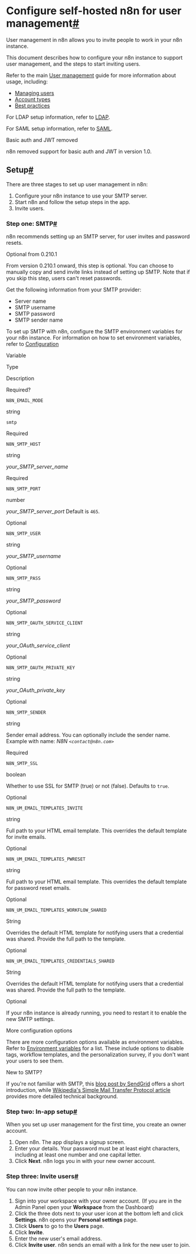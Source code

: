 [](https://github.com/n8n-io/n8n-docs/edit/main/docs/hosting/configuration/user-management-self-hosted.md "Edit this page")

# Configure self-hosted n8n for user management[#](#configure-self-hosted-n8n-for-user-management "Permanent link")

User management in n8n allows you to invite people to work in your n8n instance.

This document describes how to configure your n8n instance to support user management, and the steps to start inviting users.

Refer to the main [User management](../../../user-management/) guide for more information about usage, including:

*   [Managing users](../../../user-management/manage-users/)
*   [Account types](../../../user-management/account-types/)
*   [Best practices](../../../user-management/best-practices/)

For LDAP setup information, refer to [LDAP](../../../user-management/ldap/).

For SAML setup information, refer to [SAML](../../../user-management/saml/).

Basic auth and JWT removed

n8n removed support for basic auth and JWT in version 1.0.

## Setup[#](#setup "Permanent link")

There are three stages to set up user management in n8n:

1.  Configure your n8n instance to use your SMTP server.
2.  Start n8n and follow the setup steps in the app.
3.  Invite users.

### Step one: SMTP[#](#step-one-smtp "Permanent link")

n8n recommends setting up an SMTP server, for user invites and password resets.

Optional from 0.210.1

From version 0.210.1 onward, this step is optional. You can choose to manually copy and send invite links instead of setting up SMTP. Note that if you skip this step, users can't reset passwords.

Get the following information from your SMTP provider:

*   Server name
*   SMTP username
*   SMTP password
*   SMTP sender name

To set up SMTP with n8n, configure the SMTP environment variables for your n8n instance. For information on how to set environment variables, refer to [Configuration](../configuration-methods/)

Variable

Type

Description

Required?

`N8N_EMAIL_MODE`

string

`smtp`

Required

`N8N_SMTP_HOST`

string

_your\_SMTP\_server\_name_

Required

`N8N_SMTP_PORT`

number

_your\_SMTP\_server\_port_ Default is `465`.

Optional

`N8N_SMTP_USER`

string

_your\_SMTP\_username_

Optional

`N8N_SMTP_PASS`

string

_your\_SMTP\_password_

Optional

`N8N_SMTP_OAUTH_SERVICE_CLIENT`

string

_your\_OAuth\_service\_client_

Optional

`N8N_SMTP_OAUTH_PRIVATE_KEY`

string

_your\_OAuth\_private\_key_

Optional

`N8N_SMTP_SENDER`

string

Sender email address. You can optionally include the sender name. Example with name: _N8N `<contact@n8n.com>`_

Required

`N8N_SMTP_SSL`

boolean

Whether to use SSL for SMTP (true) or not (false). Defaults to `true`.

Optional

`N8N_UM_EMAIL_TEMPLATES_INVITE`

string

Full path to your HTML email template. This overrides the default template for invite emails.

Optional

`N8N_UM_EMAIL_TEMPLATES_PWRESET`

string

Full path to your HTML email template. This overrides the default template for password reset emails.

Optional

`N8N_UM_EMAIL_TEMPLATES_WORKFLOW_SHARED`

String

Overrides the default HTML template for notifying users that a credential was shared. Provide the full path to the template.

Optional

`N8N_UM_EMAIL_TEMPLATES_CREDENTIALS_SHARED`

String

Overrides the default HTML template for notifying users that a credential was shared. Provide the full path to the template.

Optional

If your n8n instance is already running, you need to restart it to enable the new SMTP settings.

More configuration options

There are more configuration options available as environment variables. Refer to [Environment variables](../environment-variables/) for a list. These include options to disable tags, workflow templates, and the personalization survey, if you don't want your users to see them.

New to SMTP?

If you're not familiar with SMTP, this [blog post by SendGrid](https://sendgrid.com/blog/what-is-an-smtp-server/) offers a short introduction, while [Wikipedia's Simple Mail Transfer Protocol article](https://en.wikipedia.org/wiki/Simple_Mail_Transfer_Protocol) provides more detailed technical background.

### Step two: In-app setup[#](#step-two-in-app-setup "Permanent link")

When you set up user management for the first time, you create an owner account.

1.  Open n8n. The app displays a signup screen.
2.  Enter your details. Your password must be at least eight characters, including at least one number and one capital letter.
3.  Click **Next**. n8n logs you in with your new owner account.

### Step three: Invite users[#](#step-three-invite-users "Permanent link")

You can now invite other people to your n8n instance.

1.  Sign into your workspace with your owner account. (If you are in the Admin Panel open your **Workspace** from the Dashboard)
2.  Click the three dots next to your user icon at the bottom left and click **Settings**. n8n opens your **Personal settings** page.
3.  Click **Users** to go to the **Users** page.
4.  Click **Invite**.
5.  Enter the new user's email address.
6.  Click **Invite user**. n8n sends an email with a link for the new user to join.